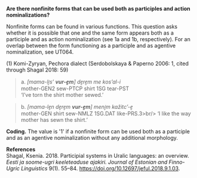 **Are there nonfinite forms that can be used both as participles and action nominalizations?**

Nonfinite forms can be found in various functions. This question asks whether it is possible that one and the same form appears both as a participle and as action nominalization (see 1a and 1b, respectively). For an overlap between the form functioning as a participle and as agentive nominalization, see UT064. 

(1) Komi-Zyryan, Pechora dialect (Serdobolskaya & Paperno 2006: 1, cited through Shagal 2018: 59)
>a. *[mama-li̮s’ **vur-e̮m**] de̮re̮m me kos’al-i*<br/>
>mother-GEN2 sew-PTCP shirt 1SG tear-PST<br/>
>‘I’ve torn the shirt mother sewed.’<br/>

>b. *[mama-le̮n de̮re̮m **vur-e̮m**] meni̮m kažitс’-e̮*<br/>
>mother-GEN shirt sew-NMLZ 1SG.DAT like-PRS.3>br/>
>‘I like the way mother has sewn the shirt.’<br/>

**Coding.** The value is '1' if a nonfinite form can be used both as a participle and as an agentive nominalization without any additional morphology. 

**References**<br/>
Shagal, Ksenia. 2018. Participial systems in Uralic languages: an overview. *Eesti ja soome-ugri keeleteaduse ajakiri. Journal of Estonian and Finno-Ugric Linguistics* 9(1). 55–84. https://doi.org/10.12697/jeful.2018.9.1.03.
